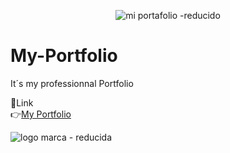 
<div align="center">
  
 ![mi portafolio -reducido](https://github.com/DIGORACCOON4279/My-Portfolio/assets/88150970/aff40709-85c4-42d2-be73-31d6d1bc0c3c)

</div>

# My-Portfolio

It´s my professionnal Portfolio

🚀Link </br>
👉[My Portfolio](https://my-portfolio-34cs.vercel.app/)


![logo marca - reducida](https://github.com/DIGORACCOON4279/My-Portfolio/assets/88150970/d13d66b2-96c3-40b8-b6f2-74064a6b3021)
